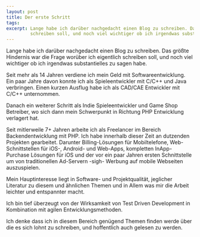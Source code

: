 ```yaml
---
layout: post
title: Der erste Schritt
tags: 
excerpt: Lange habe ich darüber nachgedacht einen Blog zu schreiben. Das größte Hindernis war die Frage worüber ich eigentlich
         schreiben soll, und noch viel wichtiger ob ich irgendwas substantielles zu sagen habe.
---
```

Lange habe ich darüber nachgedacht einen Blog zu schreiben. Das größte Hindernis war die Frage worüber ich eigentlich
schreiben soll, und noch viel wichtiger ob ich irgendwas substantielles zu sagen habe.

Seit mehr als 14 Jahren verdiene ich mein Geld mit Softwareentwicklung. Ein paar Jahre davon konnte ich als Spieleentwickler mit C/C++ und Java verbringen. Einen kurzen Ausflug habe ich als CAD/CAE Entwickler mit C/C++ unternommen.

Danach ein weiterer Schritt als Indie Spieleentwickler und Game Shop Betreiber, wo sich dann mein Schwerpunkt in Richtung
PHP Entwicklung verlagert hat.

Seit mitlerweile 7+ Jahren arbeite ich als Freelancer im Bereich Backendentwicklung mit PHP. Ich habe innerhalb dieser
Zeit an dutzenden Projekten gearbeitet. Darunter Billing-Lösungen für Mobiltelefone, Web-Schnittstellen für iOS-,
Android- und Web-Apps, kompletten InApp-Purchase Lösungen für iOS und der vor ein paar Jahren ersten Schnittstelle um
von traditionellen Ad-Servern -sigh- Werbung auf mobile Webseiten auszuspielen.

Mein Hauptinteresse liegt in Software- und Projektqualität, jeglicher Literatur zu diesem und ähnlichen Themen und in
Allem was mir die Arbeit leichter und entspannter macht.

Ich bin tief überzeugt von der Wirksamkeit von Test Driven Development in Kombination mit agilen Entwicklungsmethoden.

Ich denke dass ich in diesem Bereich genügend Themen finden werde über die es sich lohnt zu schreiben, und hoffentlich
auch gelesen zu werden.